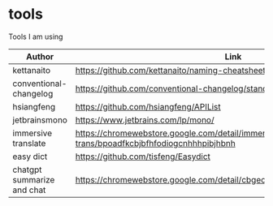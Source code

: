 # tools
Tools I am using 

| Author | Link |
| ------ | ---- |
| kettanaito | https://github.com/kettanaito/naming-cheatsheet |
| conventional-changelog | https://github.com/conventional-changelog/standard-version |
| hsiangfeng | https://github.com/hsiangfeng/APIList |
| jetbrainsmono | https://www.jetbrains.com/lp/mono/ |
| immersive translate | https://chromewebstore.google.com/detail/immersive-translate-trans/bpoadfkcbjbfhfodiogcnhhhpibjhbnh |
| easy dict | https://github.com/tisfeng/Easydict |
| chatgpt summarize and chat | https://chromewebstore.google.com/detail/cbgecfllfhmmnknmamkejadjmnmpfjmp |
